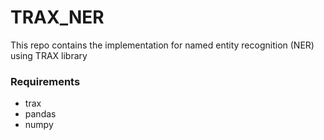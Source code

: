 # TRAX_NER
This repo contains the implementation for named entity recognition (NER) using TRAX library

### Requirements
- trax
- pandas
- numpy